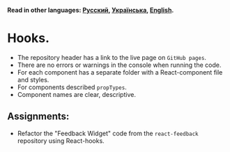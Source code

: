 **Read in other languages: [Русский](README.md), [Українська](README.ua.md),
[English](README.en.md).**

# Hooks.

- The repository header has a link to the live page on `GitHub pages`.
- There are no errors or warnings in the console when running the code.
- For each component has a separate folder with a React-component file and
  styles.
- For components described `propTypes`.
- Component names are clear, descriptive.

## Assignments:

- Refactor the "Feedback Widget" code from the `react-feedback` repository using
  React-hooks.
